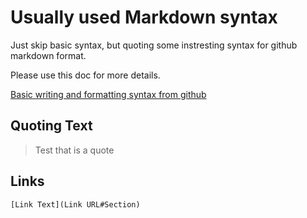 # Usually used Markdown syntax

Just skip basic syntax, but quoting some instresting syntax for github markdown format.

Please use this doc for more details.

[Basic writing and formatting syntax from github](https://docs.github.com/en/get-started/writing-on-github/getting-started-with-writing-and-formatting-on-github/basic-writing-and-formatting-syntax)

## Quoting Text
> Test that is a quote



## Links

`[Link Text](Link URL#Section)`
